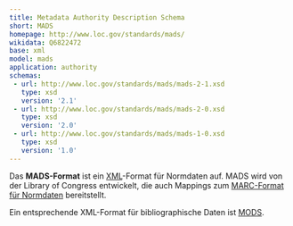 ```yaml
---
title: Metadata Authority Description Schema
short: MADS
homepage: http://www.loc.gov/standards/mads/
wikidata: Q6822472
base: xml
model: mads
application: authority
schemas:
 - url: http://www.loc.gov/standards/mads/mads-2-1.xsd
   type: xsd
   version: '2.1'
 - url: http://www.loc.gov/standards/mads/mads-2-0.xsd
   type: xsd
   version: '2.0'
 - url: http://www.loc.gov/standards/mads/mads-1-0.xsd
   type: xsd
   version: '1.0'
---
```


Das **MADS-Format** ist ein [XML](xml)-Format für Normdaten auf.  MADS wird von
der Library of Congress entwickelt, die auch Mappings zum [MARC-Format für
Normdaten](marc/authority) bereitstellt.

Ein entsprechende XML-Format für bibliographische Daten ist [MODS](mods).
